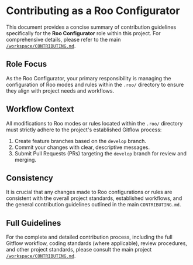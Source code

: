 # Contributing as a Roo Configurator

This document provides a concise summary of contribution guidelines specifically for the **Roo Configurator** role within this project. For comprehensive details, please refer to the main [`/workspace/CONTRIBUTING.md`](/workspace/CONTRIBUTING.md).

## Role Focus

As the Roo Configurator, your primary responsibility is managing the configuration of Roo modes and rules within the `.roo/` directory to ensure they align with project needs and workflows.

## Workflow Context

All modifications to Roo modes or rules located within the `.roo/` directory must strictly adhere to the project's established Gitflow process:

1.  Create feature branches based on the `develop` branch.
2.  Commit your changes with clear, descriptive messages.
3.  Submit Pull Requests (PRs) targeting the `develop` branch for review and merging.

## Consistency

It is crucial that any changes made to Roo configurations or rules are consistent with the overall project standards, established workflows, and the general contribution guidelines outlined in the main `CONTRIBUTING.md`.

## Full Guidelines

For the complete and detailed contribution process, including the full Gitflow workflow, coding standards (where applicable), review procedures, and other project standards, please consult the main project [`/workspace/CONTRIBUTING.md`](/workspace/CONTRIBUTING.md).